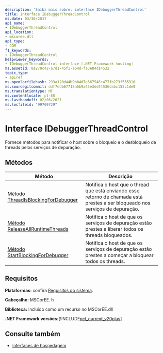 ```yaml
---
description: 'Saiba mais sobre: interface IDebuggerThreadControl'
title: Interface IDebuggerThreadControl
ms.date: 03/30/2017
api_name:
- IDebuggerThreadControl
api_location:
- mscoree.dll
api_type:
- COM
f1_keywords:
- IDebuggerThreadControl
helpviewer_keywords:
- IDebuggerThreadControl interface [.NET Framework hosting]
ms.assetid: 0a270c42-a7d1-45f1-a64d-fa3e84d14532
topic_type:
- apiref
ms.openlocfilehash: 293a120d44b9b04d7e367546c477fb273f535310
ms.sourcegitcommit: ddf7edb67715a5b9a45e3dd44536dabc153c1de0
ms.translationtype: MT
ms.contentlocale: pt-BR
ms.lasthandoff: 02/06/2021
ms.locfileid: "99709729"
---
```

# <a name="idebuggerthreadcontrol-interface"></a>Interface IDebuggerThreadControl

Fornece métodos para notificar o host sobre o bloqueio e o desbloqueio de threads pelos serviços de depuração.  
  
## <a name="methods"></a>Métodos  
  
|Método|Descrição|  
|------------|-----------------|  
|[Método ThreadIsBlockingForDebugger](idebuggerthreadcontrol-threadisblockingfordebugger-method.md)|Notifica o host que o thread que está enviando esse retorno de chamada está prestes a ser bloqueado nos serviços de depuração.|  
|[Método ReleaseAllRuntimeThreads](idebuggerthreadcontrol-releaseallruntimethreads-method.md)|Notifica o host de que os serviços de depuração estão prestes a liberar todos os threads bloqueados.|  
|[Método StartBlockingForDebugger](idebuggerthreadcontrol-startblockingfordebugger-method.md)|Notifica o host de que os serviços de depuração estão prestes a começar a bloquear todos os threads.|  
  
## <a name="requirements"></a>Requisitos  

 **Plataformas:** confira [Requisitos do sistema](../../get-started/system-requirements.md).  
  
 **Cabeçalho:** MSCorEE. h  
  
 **Biblioteca:** Incluído como um recurso no MSCorEE.dll  
  
 **.NET Framework versões:**[!INCLUDE[net_current_v20plus](../../../../includes/net-current-v20plus-md.md)]  
  
## <a name="see-also"></a>Consulte também

- [Interfaces de hospedagem](hosting-interfaces.md)
